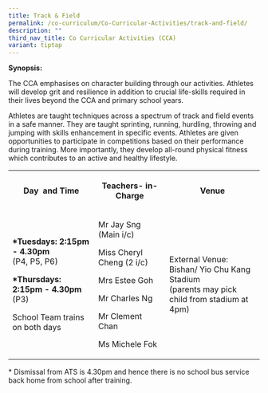 ```yaml
---
title: Track & Field
permalink: /co-curriculum/Co-Curricular-Activities/track-and-field/
description: ""
third_nav_title: Co Curricular Activities (CCA)
variant: tiptap
---
```

<p><strong>Synopsis:&nbsp;</strong></p><p>The CCA emphasises on character building through our activities. Athletes will develop grit and resilience in addition to crucial life-skills required in their lives beyond the CCA and primary school years.&nbsp;</p><p>Athletes are taught techniques across a spectrum of track and field events in a safe manner. They are taught sprinting, running, hurdling, throwing and jumping with skills enhancement in specific events. Athletes are given opportunities to participate in competitions based on their performance during training. More importantly, they develop all-round physical fitness which contributes to an active and healthy lifestyle.</p><table><tbody><tr><th rowspan="1" colspan="1"><p>Day&nbsp; and Time</p></th><th rowspan="1" colspan="1"><p>Teachers- in-Charge</p></th><th rowspan="1" colspan="1"><p>Venue</p></th></tr><tr><td rowspan="1" colspan="1"><p><strong>*Tuesdays: 2:15pm - 4.30pm</strong><br>(P4, P5, P6)</p><p><strong>*Thursdays: 2:15pm - 4.30pm</strong><br>(P3)</p><p>School Team trains on both days</p></td><td rowspan="1" colspan="1"><p>Mr Jay Sng (Main i/c)</p><p>Miss Cheryl Cheng (2 i/c)</p><p>Mrs Estee Goh</p><p>Mr Charles Ng</p><p>Mr Clement Chan</p><p>Ms Michele Fok</p></td><td rowspan="1" colspan="1"><p>External Venue:&nbsp;<br>Bishan/ Yio Chu Kang Stadium<br>(parents may pick child from stadium at 4pm)</p></td></tr></tbody></table><p>* Dismissal from ATS is 4.30pm and hence there is no school bus service back home from school after training.</p><p><br><br></p>